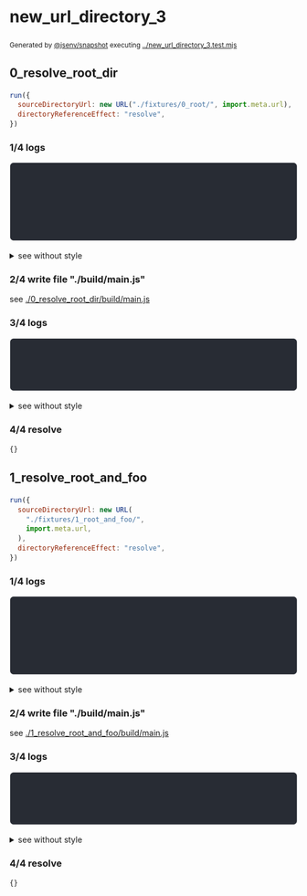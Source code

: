 # new_url_directory_3

<sub>
  Generated by <a href="https://github.com/jsenv/core/tree/main/packages/independent/snapshot">@jsenv/snapshot</a> executing <a href="../new_url_directory_3.test.mjs">../new_url_directory_3.test.mjs</a>
</sub>

## 0_resolve_root_dir

```js
run({
  sourceDirectoryUrl: new URL("./fixtures/0_root/", import.meta.url),
  directoryReferenceEffect: "resolve",
})
```

### 1/4 logs

![img](0_resolve_root_dir/log_group.svg)

<details>
  <summary>see without style</summary>

```console

build "./main.js"
⠋ generate source graph
✔ generate source graph (done in <X> second)
⠋ generate build graph
✔ generate build graph (done in <X> second)
⠋ write files in build directory

```

</details>


### 2/4 write file "./build/main.js"

see [./0_resolve_root_dir/build/main.js](./0_resolve_root_dir/build/main.js)

### 3/4 logs

![img](0_resolve_root_dir/log_group_1.svg)

<details>
  <summary>see without style</summary>

```console
✔ write files in build directory (done in <X> second)
--- build files ---  
- js   : 1 (68 B / 100 %)
- total: 1 (68 B / 100 %)
--------------------
```

</details>


### 4/4 resolve

```js
{}
```

## 1_resolve_root_and_foo

```js
run({
  sourceDirectoryUrl: new URL(
    "./fixtures/1_root_and_foo/",
    import.meta.url,
  ),
  directoryReferenceEffect: "resolve",
})
```

### 1/4 logs

![img](1_resolve_root_and_foo/log_group.svg)

<details>
  <summary>see without style</summary>

```console

build "./main.js"
⠋ generate source graph
✔ generate source graph (done in <X> second)
⠋ generate build graph
✔ generate build graph (done in <X> second)
⠋ write files in build directory

```

</details>


### 2/4 write file "./build/main.js"

see [./1_resolve_root_and_foo/build/main.js](./1_resolve_root_and_foo/build/main.js)

### 3/4 logs

![img](1_resolve_root_and_foo/log_group_1.svg)

<details>
  <summary>see without style</summary>

```console
✔ write files in build directory (done in <X> second)
--- build files ---  
- js   : 1 (337 B / 100 %)
- total: 1 (337 B / 100 %)
--------------------
```

</details>


### 4/4 resolve

```js
{}
```